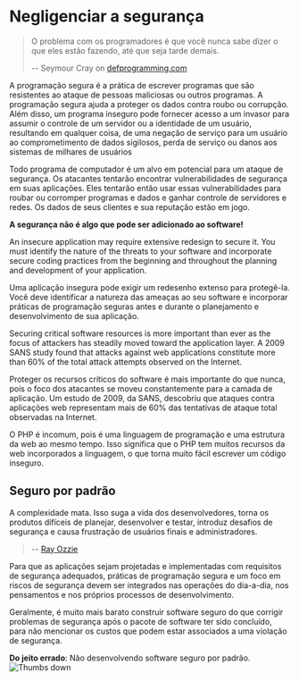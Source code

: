 # Negligenciar a segurança #

> O problema com os programadores é que você nunca sabe dizer o que eles estão fazendo, até que seja tarde demais.
>
> -- Seymour Cray on [defprogramming.com](http://www.defprogramming.com/q/6e61ae30a855/)

A programação segura é a prática de escrever programas que são resistentes ao ataque de pessoas maliciosas ou outros programas. A programação segura ajuda a proteger os dados contra roubo ou corrupção. Além disso, um programa inseguro pode fornecer acesso a um invasor para assumir o controle de um servidor ou a identidade de um usuário, resultando em qualquer coisa, de uma negação de serviço para um usuário ao comprometimento de dados sigilosos, perda de serviço ou danos aos sistemas de milhares de usuários

Todo programa de computador é um alvo em potencial para um ataque de segurança. Os atacantes tentarão encontrar vulnerabilidades de segurança em suas aplicações. Eles tentarão então usar essas vulnerabilidades para roubar ou corromper programas e dados e ganhar controle de servidores e redes. Os dados de seus clientes e sua reputação estão em jogo.

**A segurança não é algo que pode ser adicionado ao software!**

An insecure application may require extensive redesign to secure it. You must identify the nature of the threats to your software and incorporate secure coding practices from the beginning and throughout the planning and development of your application.

Uma aplicação insegura pode exigir um redesenho extenso para protegê-la. Você deve identificar a natureza das ameaças ao seu software e incorporar práticas de programação seguras antes e durante o planejamento e desenvolvimento de sua aplicação.

Securing critical software resources is more important than ever as the focus of attackers has steadily moved toward the application layer. A 2009 SANS study found that attacks against web applications constitute more than 60% of the total attack attempts observed on the Internet.

Proteger os recursos críticos do software é mais importante do que nunca, pois o foco dos atacantes se moveu constantemente para a camada de aplicação. Um estudo de 2009, da SANS, descobriu que ataques contra aplicações web representam mais de 60% das tentativas de ataque total observadas na Internet.

O PHP é incomum, pois é uma linguagem de programação e uma estrutura da web ao mesmo tempo. Isso significa que o PHP tem muitos recursos da web incorporados a linguagem, o que torna muito fácil escrever um código inseguro.

## Seguro por padrão ##

>
A complexidade mata. Isso suga a vida dos desenvolvedores, torna os produtos difíceis de planejar, desenvolver e testar, introduz desafios de segurança e causa frustração de usuários finais e administradores.
>
> -- [Ray Ozzie](www.azquotes.com/quote/585933)

Para que as aplicações sejam projetadas e implementadas com requisitos de segurança adequados, práticas de programação segura e um foco em riscos de segurança devem ser integrados nas operações do dia-a-dia, nos pensamentos e nos próprios processos de desenvolvimento.

Geralmente, é muito mais barato construir software seguro do que corrigir problemas de segurança após o pacote de software ter sido concluído, para não mencionar os custos que podem estar associados a uma violação de segurança.

**Do jeito errado**: Não desenvolvendo software seguro por padrão. ![Thumbs down](/img/thumbs-down.png)
